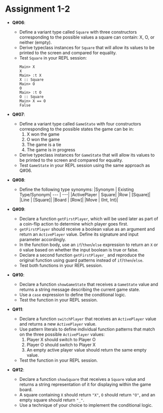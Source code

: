 # **Assignment 1-2**

* **Q#06**:
  * Define a variant type called `Square` with three constructors corresponding to the possible values a square can contain: X, O, or neither (empty).
  * Derive typeclass instances for `Square` that will allow its values to be printed to the screen and compared for equality.
  * Test `Square` in your REPL session:
    ```shell
    Main> X
    X
    Main> :t X
    X :: Square
    Main> O
    O
    Main> :t O
    O :: Square
    Main> X == O
    False
    ```

* **Q#07**:
  * Define a variant type called `GameState` with four constructors corresponding to the possible states the game can be in:
    1. X won the game
    2. O won the game
    3. The game is a tie
    4. The game is in progress
  * Derive typeclass instances for `GameState` that will allow its values to be printed to the screen and compared for equality.
  * Test `GameState` in your REPL session using the same approach as Q#06.

* **Q#08**:
  * Define the following type synonyms:
    |Synonym | Existing Type/Synonym|
    --- | ---|
    |ActivePlayer | Square|
    |Row | \[Square]|
    |Line | \[Square]|
    |Board | \[Row]|
    |Move | (Int, Int)|

* **Q#09**:
  * Declare a function `getFirstPlayer`, which will be used later as part of a coin-flip action to determine which player goes first.
  * `getFirstPlayer` should receive a boolean value as an argument and return an `ActivePlayer` value. Define its signature and input parameter accordingly.
  * In the function body, use an `if`/`then`/`else` expression to return an `X` or `O` value based on whether the input boolean is true or false.
  * Declare a second function `getFirstPlayer_` and reproduce the original function using guard patterns instead of `if`/`then`/`else`.
  * Test both functions in your REPL session.

* **Q#10**:
  * Declare a function `showGameState` that receives a `GameState` value and returns a string message describing the current game state.
  * Use a `case` expression to define the conditional logic.
  * Test the function in your REPL session.

* **Q#11**:
  * Declare a function `switchPlayer` that receives an `ActivePlayer` value and returns a new `ActivePlayer` value.
  * Use pattern literals to define individual function patterns that match on the three possible `ActivePlayer` values:
    1. Player X should switch to Player O
    2. Player O should switch to Player X
    3. An empty active player value should return the same empty value.
  * Test the function in your REPL session.

* **Q#12**:
  * Declare a function `showSquare` that receives a `Square` value and returns a string representation of it for displaying within the game board.
  * A square containing `X` should return `"X"`, `O` should return `"O"`, and an empty square should return `"_"`.
  * Use a technique of your choice to implement the conditional logic.